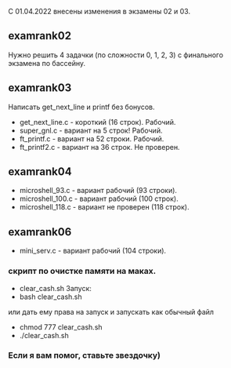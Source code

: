 С 01.04.2022 внесены изменения в экзамены 02 и 03.

## examrank02
Нужно решить 4 задачки (по сложности 0, 1, 2, 3) с финального экзамена по бассейну.

## examrank03
Написать get_next_line и printf без бонусов.
- get_next_line.c - короткий (16 строк). Рабочий.
- super_gnl.c - вариант на 5 строк! Рабочий.
- ft_printf.c - вариант на 52 строки. Рабочий.
- ft_printf2.c - вариант на 36 строк. Не проверен.

## examrank04
- microshell_93.c - вариант рабочий (93 строки).
- microshell_100.c - вариант рабочий (100 строк).
- microshell_118.c - вариант не проверен (118 строк).

## examrank06
- mini_serv.c - вариант рабочий (104 строки).

### скрипт по очистке памяти на маках.
- clear_cash.sh
Запуск:
- bash clear_cash.sh

или дать ему права на запуск и запускать как обычный файл

- chmod 777 clear_cash.sh
- ./clear_cash.sh

### Если я вам помог, ставьте звездочку)
